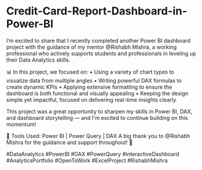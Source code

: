 # Credit-Card-Report-Dashboard-in-Power-BI

I’m excited to share that I recently completed another Power BI dashboard project with the guidance of my mentor @Rishabh Mishra, a working professional who actively supports students and professionals in leveling up their Data Analytics skills.

📊 In this project, we focused on:
•	Using a variety of chart types to visualize data from multiple angles
•	Writing powerful DAX formulas to create dynamic KPIs
•	Applying extensive formatting to ensure the dashboard is both functional and visually appealing
•	Keeping the design simple yet impactful, focused on delivering real-time insights clearly

This project was a great opportunity to sharpen my skills in Power BI, DAX, and dashboard storytelling — and I'm excited to continue building on this momentum!

🔧 Tools Used: Power BI | Power Query | DAX
A big thank you to @Rishabh Mishra for the guidance and support throughout! 🙌

#DataAnalytics #PowerBI #DAX #PowerQuery #interactiveDashboard #AnalyticsPortfolio #OpenToWork #ExcelProject #RishabhMishra
